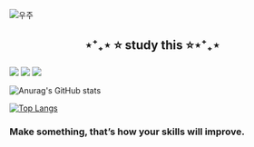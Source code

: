 ![우주](https://user-images.githubusercontent.com/50413112/105368338-c5250000-5c44-11eb-9a01-5a8c95186bba.jpg)
                                         
<h2 align="center">⋆⁺₊⋆ ⭐ study this ⭐⋆⁺₊⋆</h2>
      
<img src="https://img.shields.io/badge/MySQL-4479A1?style=flat-square&logo=MySQL&logoColor=white"/></a> <img src="https://img.shields.io/badge/JAVA-007396?style=flat-square&logo=JAVA&logoColor=white"/></a>  <img src="https://img.shields.io/badge/C++-00599C?style=flat-square&logo=C++&logoColor=white"/></a>
<p align="center"></a>  
   
   
![Anurag's GitHub stats](https://github-readme-stats.vercel.app/api?username=ekrndjaak&show_icons=true&theme=radical)
           
[![Top Langs](https://github-readme-stats.vercel.app/api/top-langs/?username=ekrndjaak&langs_count=10&layout=compact&theme=dark)](https://github.com/chltmdgh522/chltmdgh522)
<h3>Make something, that’s how your skills will improve.</h3>

